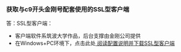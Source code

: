 

### 获取与c9开头金刚号配套使用的SSL型客户端
答：SSL型客户端：
- 客户端软件系筑波大学作品，后台支撑由金刚公司提供
- 在Windows+PC环境下，点击此处[  阅读配置说明并下载SSL型客户端 ]()
